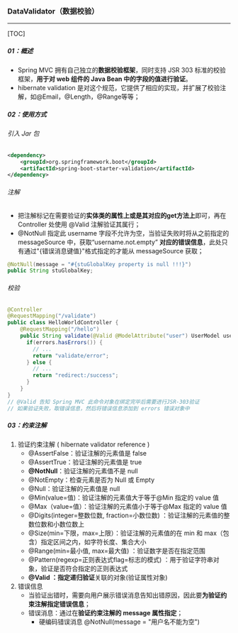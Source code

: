 ### DataValidator（数据校验）

------

[TOC]

##### 01：概述

- Spring MVC 拥有自己独立的**数据校验框架**，同时支持 JSR 303 标准的校验框架，**用于对 web 组件的 Java Bean 中的字段的值进行验证**。 
- hibernate validation 是对这个规范，它提供了相应的实现，并扩展了校验注解，如@Email，@Length，@Range等等；

##### 02：使用方式

###### 引入 Jar 包

```xml
<dependency>
    <groupId>org.springframework.boot</groupId>
    <artifactId>spring-boot-starter-validation</artifactId>
</dependency>
```

###### 注解

- 把注解标记在需要验证的**实体类的属性上或是其对应的get方法上**即可，再在 Controller 处使用 @Valid 注解验证其属行；
- @NotNull 指定此 username 字段不允许为空，当验证失败时将从之前指定的 messageSource 中，获取“username.not.empty” **对应的错误信息**，此处只有通过"{错误消息键值}"格式指定的才能从 messageSource 获取；

```java
@NotNull(message = "#{stuGlobalKey property is null !!!}")
public String stuGlobalKey;
```

###### 校验

```java
@Controller
@RequestMapping("/validate")
public class HelloWorldController {
  	@RequestMapping("/hello")
    public String validate(@Valid @ModelAttribute("user") UserModel user, Errors errors){
      if(errors.hasErrors()) {
        // ...
        return "validate/error";
      } else {
        // ...
        return "redirect:/success";
      }
    }
}
// @Valid 告知 Spring MVC 此命令对象在绑定完毕后需要进行JSR-303验证
// 如果验证失败，取错误信息，然后将错误信息添加到 errors 错误对象中
```

##### 03：约束注解

1. 验证约束注解 ( hibernate validator reference )
   - @AssertFalse：验证注解的元素值是 false
   - @AssertTrue：验证注解的元素值是 true
   - **@NotNull**：验证注解的元素值不是 null
   - @NotEmpty：检查元素是否为 Null 或 Empty
   - @Null：验证注解的元素值是 null
   - @Min(value=值)：验证注解的元素值大于等于@Min 指定的 value 值
   - @Max（value=值）：验证注解的元素值小于等于@Max 指定的 value 值
   - @Digits(integer=整数位数, fraction=小数位数) ：验证注解的元素值的整数位数和小数位数上
   - @Size(min=下限，max=上限）：验证注解的元素值的在 min 和 max（包含）指定区间之内，如字符长度、集合大小
   - @Range(min=最小值, max=最大值) ：验证数字是否在指定范围
   - @Pattern(regexp=正则表达式flag=标志的模式) ：用于验证字符串对象，验证是否符合指定的正则表达式
   - **@Valid ：**指定**递归验证**关联的对象(验证属性对象)	
2. 错误信息
   - 当验证出错时，需要向用户展示错误消息告知出错原因，因此要**为验证约束注解指定错误信息**；
   - 错误消息：通过在**验证约束注解的 message 属性指定**；
      - 硬编码错误消息 @NotNull(message = "用户名不能为空")

